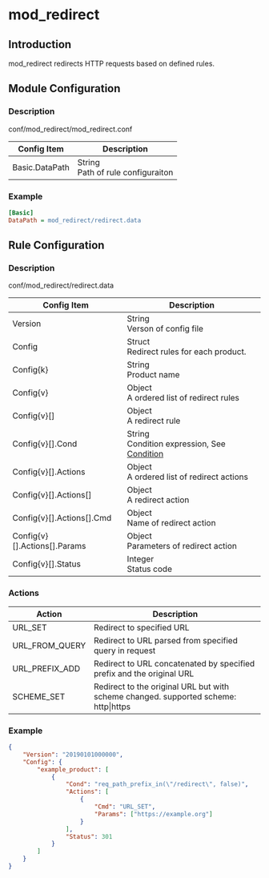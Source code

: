 # mod_redirect

## Introduction 

mod_redirect redirects HTTP requests based on defined rules.

## Module Configuration

### Description
conf/mod_redirect/mod_redirect.conf

| Config Item | Description                             |
| ----------- | --------------------------------------- |
| Basic.DataPath | String<br>Path of rule configuraiton |

### Example

```ini
[Basic]
DataPath = mod_redirect/redirect.data
```

## Rule Configuration

### Description
conf/mod_redirect/redirect.data

| Config Item | Description                                                  |
| ----------- | ------------------------------------------------------------ |
| Version     | String<br>Verson of config file                                        |
| Config      | Struct<br>Redirect rules for each product. |
| Config{k}   | String<br>Product name |
| Config{v}   | Object<br>A ordered list of redirect rules |
| Config{v}[] | Object<br>A redirect rule |
| Config{v}[].Cond | String<br>Condition expression, See [Condition](../../condition/condition_grammar.md) |
| Config{v}[].Actions | Object<br>A ordered list of redirect actions |
| Config{v}[].Actions[] | Object<br>A redirect action |
| Config{v}[].Actions[].Cmd | Object<br>Name of redirect action |
| Config{v}[].Actions[].Params | Object<br>Parameters of redirect action |
| Config{v}[].Status | Integer<br>Status code |

### Actions
| Action         | Description                                                                         |
| -------------- | ----------------------------------------------------------------------------------- |
| URL_SET        | Redirect to specified URL                                                           |
| URL_FROM_QUERY | Redirect to URL parsed from specified query in request                              |
| URL_PREFIX_ADD | Redirect to URL concatenated by specified prefix and the original URL               |
| SCHEME_SET     | Redirect to the original URL but with scheme changed. supported scheme: http\|https |
  
### Example

```json
{
    "Version": "20190101000000",
    "Config": {
        "example_product": [
            {
                "Cond": "req_path_prefix_in(\"/redirect\", false)",
                "Actions": [
                    {
                        "Cmd": "URL_SET",
                        "Params": ["https://example.org"]
                    }
                ],
                "Status": 301
            }
        ]
    }
}
```
